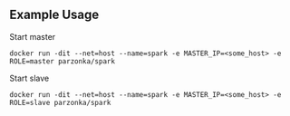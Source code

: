 ## Example Usage

Start master

	docker run -dit --net=host --name=spark -e MASTER_IP=<some_host> -e ROLE=master parzonka/spark

Start slave

	docker run -dit --net=host --name=spark -e MASTER_IP=<some_host> -e ROLE=slave parzonka/spark
